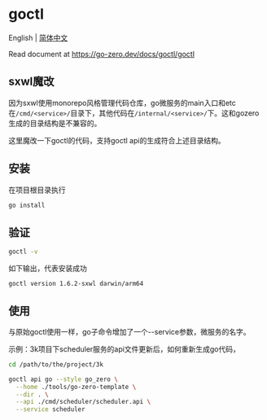 # goctl

English | [简体中文](readme-cn.md)

Read document at https://go-zero.dev/docs/goctl/goctl

## sxwl魔改
因为sxwl使用monorepo风格管理代码仓库，go微服务的main入口和etc在`/cmd/<service>/`目录下，其他代码在`/internal/<service>/`下。这和gozero生成的目录结构是不兼容的。

这里魔改一下goctl的代码，支持goctl api的生成符合上述目录结构。

## 安装
在项目根目录执行
```bash
go install
```

## 验证
```bash
goctl -v
```
如下输出，代表安装成功

```text
goctl version 1.6.2-sxwl darwin/arm64
```

## 使用
与原始goctl使用一样，go子命令增加了一个--service参数，微服务的名字。

示例：3k项目下scheduler服务的api文件更新后，如何重新生成go代码，

```bash
cd /path/to/the/project/3k

goctl api go --style go_zero \
  --home ./tools/go-zero-template \
  --dir . \
  --api ./cmd/scheduler/scheduler.api \
  --service scheduler
```
